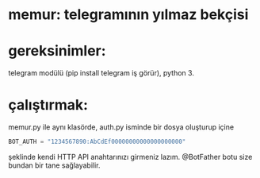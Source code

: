# memur: telegramının yılmaz bekçisi

# gereksinimler: 
telegram modülü (pip install telegram iş görür), python 3.

# çalıştırmak:
memur.py ile aynı klasörde, auth.py isminde bir dosya oluşturup içine 
```python
BOT_AUTH = "1234567890:AbCdEf00000000000000000000"
```
şeklinde kendi HTTP API anahtarınızı girmeniz lazım. 
@BotFather botu size bundan bir tane sağlayabilir.